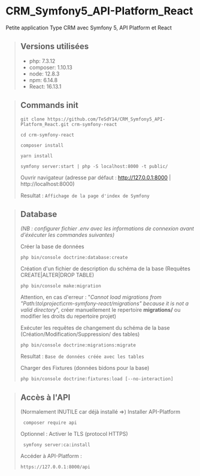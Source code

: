 # CRM_Symfony5_API-Platform_React

Petite application Type CRM avec Symfony 5, API Platform et React

> ## Versions utilisées
> * php: 7.3.12
> * composer: 1.10.13
> * node: 12.8.3
> * npm: 6.14.8
> * React: 16.13.1

> ## Commands init
> ```
> git clone https://github.com/TeSdY14/CRM_Symfony5_API-Platform_React.git crm-symfony-react
> ```
> ```
> cd crm-symfony-react
> ```
> ```
> composer install
> ```
> ```
> yarn install
> ```
> ```
> symfony server:start | php -S localhost:8000 -t public/
> ```
> Ouvrir navigateur (adresse par défaut : http://127.0.0.1:8000 | http://localhost:8000)
>
> Resultat : `Affichage de la page d'index de Symfony`

> ## Database 
> *(NB : configurer fichier .env avec les informations de connexion avant d'éxécuter les commandes suivantes)*
> 
> Créer la base de données 
> ```
> php bin/console doctrine:database:create
> ```
> Création d'un fichier de description du schéma de la base (Requêtes CREATE|ALTER|DROP TABLE)
> ```
> php bin/console make:migration
> ```
> Attention, en cas d'erreur : "_Cannot load migrations from "Path:\to\project\crm-symfony-react/migrations" because it is not a valid directory_", créer manuellement le repertoire **migrations/** ou modifier les droits du repertoire projet) 
>
> Exécuter les requêtes de changement du schéma de la base (Création/Modification/Suppression/ des tables)
> ```
> php bin/console doctrine:migrations:migrate
> ```
> Resultat : `Base de données créée avec les tables` 
>
> Charger des Fixtures (données bidons pour la base) 
> ```
> php bin/console doctrine:fixtures:load [--no-interaction]
> ```

> ## Accès à l'API 
> (Normalement INUTILE car déjà installé =>) Installer API-Platform
> ```
>  composer require api
> ```
> Optionnel : Activer le TLS (protocol HTTPS)
> ```
>  symfony server:ca:install
> ```
> Accéder à API-Platform :
> ```
> https://127.0.0.1:8000/api
> ```
